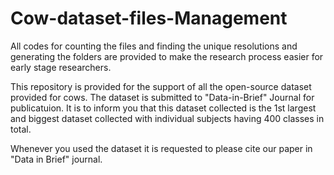 # Cow-dataset-files-Management
All codes for counting the files and finding the unique resolutions and generating the folders are provided to make the research process easier for early stage researchers.

This repository is provided for the support of all the open-source dataset provided for cows. The dataset is submitted to "Data-in-Brief" Journal for publicatuion. 
It is to inform you that this dataset collected is the 1st largest and biggest dataset collected with individual subjects having 400 classes in total.

Whenever you used the dataset it is requested to please cite our paper in "Data in Brief" journal. 
